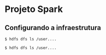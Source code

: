# Projeto Spark

## Configurando a infraestrutura

`$ hdfs dfs ls /user....`

```
$ hdfs dfs ls /user....

```
